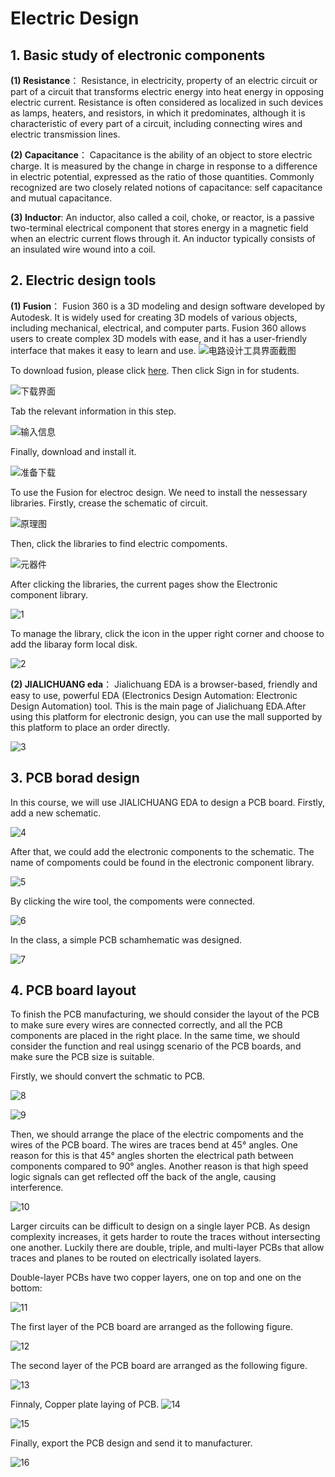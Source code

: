 # Electric Design
## 1. Basic study of electronic components
**(1) Resistance**：
Resistance, in electricity, property of an electric circuit or part of a circuit that transforms electric energy into heat energy in opposing electric current. Resistance is often considered as localized in such devices as lamps, heaters, and resistors, in which it predominates, although it is characteristic of every part of a circuit, including connecting wires and electric transmission lines.

**(2) Capacitance**：
Capacitance is the ability of an object to store electric charge. It is measured by the change in charge in response to a difference in electric potential, expressed as the ratio of those quantities. Commonly recognized are two closely related notions of capacitance: self capacitance and mutual capacitance.

**(3) Inductor**:
An inductor, also called a coil, choke, or reactor, is a passive two-terminal electrical component that stores energy in a magnetic field when an electric current flows through it. An inductor typically consists of an insulated wire wound into a coil.

## 2. Electric design tools
**(1) Fusion**：
Fusion 360 is a 3D modeling and design software developed by Autodesk. It is widely used for creating 3D models of various objects, including mechanical, electrical, and computer parts. Fusion 360 allows users to create complex 3D models with ease, and it has a user-friendly interface that makes it easy to learn and use.
![电路设计工具界面截图](https://unncfab.oss-cn-hangzhou.aliyuncs.com/img/yanbing/%E5%B1%8F%E5%B9%95%E6%88%AA%E5%9B%BE%202025-04-07%20222610.png)

To download fusion, please click [here](https://www.autodesk.com.cn/products/fusion-360/personal-download). Then click Sign in for students.

![下载界面](https://unncfab.oss-cn-hangzhou.aliyuncs.com/img/yanbing/%E5%B1%8F%E5%B9%95%E6%88%AA%E5%9B%BE%202025-04-07%20223209.png)

Tab the relevant information in this step.

![输入信息](https://unncfab.oss-cn-hangzhou.aliyuncs.com/img/yanbing/%E5%B1%8F%E5%B9%95%E6%88%AA%E5%9B%BE%202025-04-07%20223236.png)

Finally, download and install it.

![准备下载](https://unncfab.oss-cn-hangzhou.aliyuncs.com/img/yanbing/%E5%B1%8F%E5%B9%95%E6%88%AA%E5%9B%BE%202025-04-07%20223927.png)

To use the Fusion for electroc design. We need to install the nessessary libraries. Firstly, crease the schematic of circuit.

![原理图](https://unncfab.oss-cn-hangzhou.aliyuncs.com/img/yanbing/%E5%B1%8F%E5%B9%95%E6%88%AA%E5%9B%BE%202025-04-07%20224518.png)

Then, click the libraries to find electric compoments.

![元器件](https://unncfab.oss-cn-hangzhou.aliyuncs.com/img/yanbing/%E5%B1%8F%E5%B9%95%E6%88%AA%E5%9B%BE%202025-04-07%20224622.png) 

After clicking the libraries, the current pages show the Electronic component library.

![1](https://unncfab.oss-cn-hangzhou.aliyuncs.com/img/yanbing/%E5%B1%8F%E5%B9%95%E6%88%AA%E5%9B%BE%202025-04-07%20224645.png)

To manage the library, click the icon in the upper right corner and choose to add the libaray form local disk.

![2](https://unncfab.oss-cn-hangzhou.aliyuncs.com/img/yanbing/%E5%B1%8F%E5%B9%95%E6%88%AA%E5%9B%BE%202025-04-07%20224708.png)



**(2) JIALICHUANG eda**：
Jialichuang EDA is a browser-based, friendly and easy to use, powerful EDA (Electronics Design Automation: Electronic Design Automation) tool. This is the main page of Jialichuang EDA.After using this platform for electronic design, you can use the mall supported by this platform to place an order directly.


![3](https://unncfab.oss-cn-hangzhou.aliyuncs.com/img/yanbing/%E5%B1%8F%E5%B9%95%E6%88%AA%E5%9B%BE%202025-04-07%20225556.png)

## 3. PCB borad design
In this course, we will use JIALICHUANG EDA to design a PCB board. Firstly, add a new schematic.

![4](https://unncfab.oss-cn-hangzhou.aliyuncs.com/img/yanbing/%E5%B1%8F%E5%B9%95%E6%88%AA%E5%9B%BE%202025-04-08%20011211.png)

After that, we could add the electronic components to the schematic. The name of compoments could be found in the electronic component library.

![5](https://unncfab.oss-cn-hangzhou.aliyuncs.com/img/yanbing/%E5%B1%8F%E5%B9%95%E6%88%AA%E5%9B%BE%202025-04-08%20011412.png)

By clicking the wire tool, the compoments were connected.

![6](https://unncfab.oss-cn-hangzhou.aliyuncs.com/img/yanbing/%E5%B1%8F%E5%B9%95%E6%88%AA%E5%9B%BE%202025-04-08%20014225.png)

In the class, a simple PCB schamhematic was designed.

![7](https://unncfab.oss-cn-hangzhou.aliyuncs.com/img/yanbing/%E5%B1%8F%E5%B9%95%E6%88%AA%E5%9B%BE%202025-03-20%20140602.png)

 ## 4. PCB board layout
 To finish the PCB manufacturing, we should consider the layout of the PCB to make sure every wires are connected correctly, and all the PCB components are placed in the right place. In the same time, we should consider the function and real usingg scenario of the PCB boards, and make sure the PCB size is suitable.

 Firstly, we should convert the schmatic to PCB.

 ![8](https://unncfab.oss-cn-hangzhou.aliyuncs.com/img/yanbing/%E5%B1%8F%E5%B9%95%E6%88%AA%E5%9B%BE%202025-04-08%20014847.png)

 ![9](https://unncfab.oss-cn-hangzhou.aliyuncs.com/img/yanbing/%E5%B1%8F%E5%B9%95%E6%88%AA%E5%9B%BE%202025-04-08%20015159.png)

 Then, we should arrange the place of the electric compoments and the wires of the PCB board. The wires are traces bend at 45° angles. One reason for this is that 45° angles shorten the electrical path between components compared to 90° angles. Another reason is that high speed logic signals can get reflected off the back of the angle, causing interference.

 ![10](https://unncfab.oss-cn-hangzhou.aliyuncs.com/img/yanbing/%E5%B1%8F%E5%B9%95%E6%88%AA%E5%9B%BE%202025-04-08%20015552.png)

 Larger circuits can be difficult to design on a single layer PCB. As design complexity increases, it gets harder to route the traces without intersecting one another. Luckily there are double, triple, and multi-layer PCBs that allow traces and planes to be routed on electrically isolated layers.

Double-layer PCBs have two copper layers, one on top and one on the bottom:

![11](https://unncfab.oss-cn-hangzhou.aliyuncs.com/img/yanbing/%E5%B1%8F%E5%B9%95%E6%88%AA%E5%9B%BE%202025-04-08%20015611.png)

The first layer of the PCB board are arranged as the following figure.

![12](https://unncfab.oss-cn-hangzhou.aliyuncs.com/img/yanbing/%E5%B1%8F%E5%B9%95%E6%88%AA%E5%9B%BE%202025-03-20%20152328.png)

The second layer of the PCB board are arranged as the following figure.

![13](https://unncfab.oss-cn-hangzhou.aliyuncs.com/img/yanbing/%E5%B1%8F%E5%B9%95%E6%88%AA%E5%9B%BE%202025-03-20%20152343.png)

Finnaly, Copper plate laying of PCB.
![14](https://unncfab.oss-cn-hangzhou.aliyuncs.com/img/yanbing/%E5%B1%8F%E5%B9%95%E6%88%AA%E5%9B%BE%202025-04-08%20020251.png)

![15](https://unncfab.oss-cn-hangzhou.aliyuncs.com/img/yanbing/%E5%B1%8F%E5%B9%95%E6%88%AA%E5%9B%BE%202025-03-20%20152850.png)

Finally, export the PCB design and send it to manufacturer.

![16](https://unncfab.oss-cn-hangzhou.aliyuncs.com/img/yanbing/%E5%B1%8F%E5%B9%95%E6%88%AA%E5%9B%BE%202025-04-08%20020437.png)